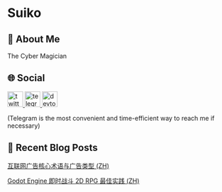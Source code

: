 <h1>Suiko</h1>

###

<h2>🖖 About Me</h2>
<p>The Cyber Magician</p>

###

<h2>🌐 Social</h2>
<div>
  <a href="https://twitter.com/suikodev" target="_blank">
    <img src="https://img.shields.io/static/v1?message=Twitter&logo=twitter&label=&color=1DA1F2&logoColor=white&labelColor=&style=for-the-badge" height="35" alt="twitter logo"  />
  </a>
  <a href="https://t.me/suikodev" target="_blank">
    <img src="https://img.shields.io/static/v1?message=Telegram&logo=telegram&label=&color=2CA5E0&logoColor=white&labelColor=&style=for-the-badge" height="35" alt="telegram logo"  />
  </a>
  <a href="https://dev.to/suikodev" target="_blank">
    <img src="https://img.shields.io/static/v1?message=dev.to&logo=dev.to&label=&color=2d49df&logoColor=white&labelColor=&style=for-the-badge" height="35" alt="devto logo"  />
  </a>
</div>
<p>(Telegram is the most convenient and time-efficient way to reach me if necessary)</p>

###

<div>
  <h2>📃 Recent Blog Posts</h2>
<!-- BLOG-POST-LIST:START -->
<p><a href="https://suiko.dev/zh/blog/internet-advertising">互联网广告核心术语与广告类型 &lpar;ZH&rpar;</a></p>

<p><a href="https://suiko.dev/zh/blog/godot-engine-2d-rpg-game-best-practice">Godot Engine 即时战斗 2D RPG 最佳实践 &lpar;ZH&rpar;</a></p>
<!-- BLOG-POST-LIST:END -->
</div>

###
